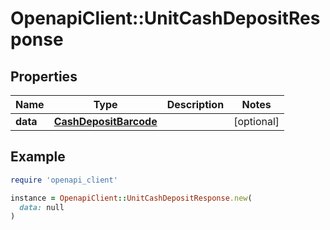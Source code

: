 # OpenapiClient::UnitCashDepositResponse

## Properties

| Name | Type | Description | Notes |
| ---- | ---- | ----------- | ----- |
| **data** | [**CashDepositBarcode**](CashDepositBarcode.md) |  | [optional] |

## Example

```ruby
require 'openapi_client'

instance = OpenapiClient::UnitCashDepositResponse.new(
  data: null
)
```

